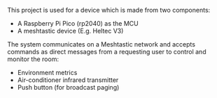 This project is used for a device which is made from two components:
  - A Raspberry Pi Pico (rp2040) as the MCU
  - A meshtastic device (E.g. Heltec V3)

The system communicates on a Meshtastic network and accepts commands as
direct messages from a requesting user to control and monitor the room:
  - Environment metrics
  - Air-conditioner infrared transmitter
  - Push button (for broadcast paging)
